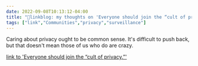 ```yaml
---
date: 2022-09-08T10:13:12-04:00
title: "🔗linkblog: my thoughts on 'Everyone should join the “cult of privacy.”'"
tags: ["link","Communities","privacy","surveillance"]
---
```

Caring about privacy ought to be common sense. It's difficult to push back, but that doesn't mean those of us who do are crazy.
 

[link to 'Everyone should join the “cult of privacy.”'](https://slate.com/technology/2022/09/fog-data-science-eff-cult-of-privacy.html?via=rss)
